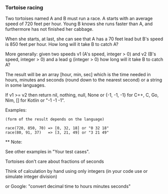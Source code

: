 ### Tortoise racing

Two tortoises named A and B must run a race. A starts with an average speed of 720 feet per hour. Young B knows she runs faster than A, and furthermore has not finished her cabbage.

When she starts, at last, she can see that A has a 70 feet lead but B's speed is 850 feet per hour. How long will it take B to catch A?

More generally: given two speeds v1 (A's speed, integer > 0) and v2 (B's speed, integer > 0) and a lead g (integer > 0) how long will it take B to catch A?

The result will be an array [hour, min, sec] which is the time needed in hours, minutes and seconds (round down to the nearest second) or a string in some languages.

If v1 >= v2 then return nil, nothing, null, None or {-1, -1, -1} for C++, C, Go, Nim, [] for Kotlin or "-1 -1 -1".

Examples:

````
(form of the result depends on the language)

race(720, 850, 70) => [0, 32, 18] or "0 32 18"
race(80, 91, 37)   => [3, 21, 49] or "3 21 49"
````
** Note:

See other examples in "Your test cases".

Tortoises don't care about fractions of seconds

Think of calculation by hand using only integers (in your code use or simulate integer division)

or Google: "convert decimal time to hours minutes seconds"
